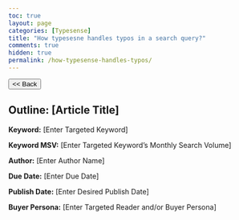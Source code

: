 ```yaml
---
toc: true
layout: page
categories: [Typesense]
title: "How typesesne handles typos in a search query?"
comments: true
hidden: true
permalink: /how-typesense-handles-typos/
---
```


<button class="back-button" onclick="window.history.back()"><< Back</button>

## Outline: [Article Title]

**Keyword:** [Enter Targeted Keyword]

**Keyword MSV:** [Enter Targeted Keyword’s Monthly Search Volume]

**Author:** [Enter Author Name]

**Due Date:** [Enter Due Date]

**Publish Date:** [Enter Desired Publish Date]

**Buyer Persona:** [Enter Targeted Reader and/or Buyer Persona]

<br>
